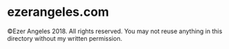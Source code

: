 # ezerangeles.com
©Ezer Angeles 2018. All rights reserved. You may not reuse anything in this directory without my written permission.
